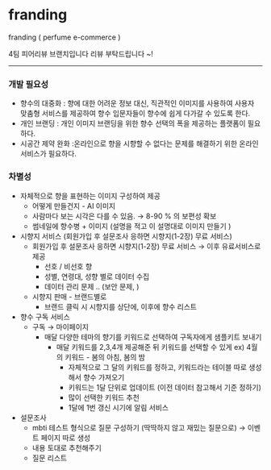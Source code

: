 # franding
franding ( perfume e-commerce )

4팀 피어리뷰 브랜치입니다 
리뷰 부탁드립니다 ~! 

--- 

### 개발 필요성

- 향수의 대중화 : 향에 대한 어려운 정보 대신, 직관적인 이미지를 사용하여 사용자 맞춤형 서비스를 제공하여 향수 입문자들이 향수에 쉽게 다가갈 수 있도록 한다.
- 개인 브랜딩 : 개인 이미지 브랜딩을 위한 향수 선택의 폭을 제공하는 플랫폼이 필요하다.
- 시공간 제약 완화 :온라인으로 향을 시향할 수 없다는 문제를 해결하기 위한 온라인 서비스가 필요하다.

### 차별성

- 자체적으로 향을 표현하는 이미지 구성하여 제공
    - 어떻게 만들건지 - AI 이미지
    - 사람마다 보는 시각은 다를 수 있음. → 8-90 % 의 보편성 확보
    - 썸네일에 향수병 + 이미지 (설명을 적고 이 설명대로 이미지 만들기 )
- 시향지 서비스 (회원가입 후 설문조사 응하면 시향지(1-2장) 무료 서비스)
    - 회원가입 후 설문조사 응하면 시향지(1-2장) 무료 서비스 → 이후 유료서비스로 제공
        - 선호 / 비선호 향
        - 성별, 연령대, 성향 별로 데이터 수집
        - 데이터 관리 문제 .. (보안 문제, )
    - 시향지 판매 - 브랜드별로
        - 브랜드 클릭 시 시향지를 상단에,  이후에 향수 리스트
- 향수 구독 서비스
    - 구독 → 마이페이지
        - 매달 다양한 테마의 향기를 키워드로 선택하여 구독자에게 샘플키트 보내기
            - 매달 키워드를 2,3,4개 제공해준 뒤 키워드를 선택할 수 있게 ex) 4월의 키워드 - 봄의 아침, 봄의 밤
                - 자체적으로 그 달의 키워드를 정하고, 키워드라는 테이블 따로 생성해서 향수 가져오기
                - 키워드는 1달 단위로 업데이트 (이전 데이터 참고해서 기준 정하기)
                - 많이 선택한 키워드 추천
                - 1달에 1번 갱신 시기에 알림 서비스
- 설문조사
    - mbti 테스트 형식으로 질문 구성하기 (딱딱하지 않고 재밌는 질문으로) → 이벤트 페이지 따로 생성
    - 내용 토대로 추천해주기
    - 질문 리스트